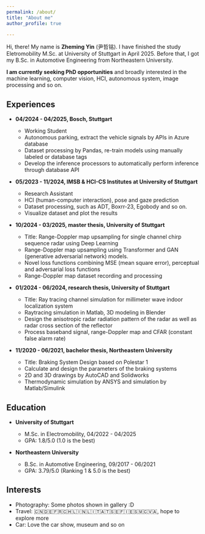 ```yaml
---
permalink: /about/
title: "About me"
author_profile: true

---
```


Hi, there! My name is **Zheming Yin** (尹哲铭). I have finished the study Eletromobility M.Sc. at University of Stuttgart in April 2025. Before that, I got my B.Sc. in Automotive Engineering from Northeastern University.

**I am currently seeking PhD opportunities** and broadly interested in the machine learning, computer vision, HCI, autonomous system, image processing and so on.

## Experiences
- **04/2024 - 04/2025, Bosch, Stuttgart**
	- Working Student
	- Autonomous parking, extract the vehicle signals by APIs in Azure database
	- Dataset processing by Pandas, re-train models using manually labeled or database tags
	- Develop the inference processors to automatically perform inference through database API

- **05/2023 - 11/2024, IMSB & HCI-CS Institutes at University of Stuttgart**
	- Research Assistant
	- HCI (human-computer interaction), pose and gaze prediction
	- Dataset processing, such as ADT, Boxrr-23, Egobody and so on.
	- Visualize dataset and plot the results

- **10/2024 - 03/2025, master thesis, University of Stuttgart**
	- Title: Range-Doppler map upsampling for single channel chirp sequence radar using Deep Learning
	- Range-Doppler map upsampling using Transformer and GAN (generative adversarial network) models.
	- Novel loss functions combining MSE (mean square error), perceptual and adversarial loss functions
	- Range-Doppler map dataset recording and processing

- **01/2024 - 06/2024, research thesis, University of Stuttgart**
	- Title: Ray tracing channel simulation for millimeter wave indoor localization system
	- Raytracing simulation in Matlab, 3D modeling in Blender
	- Design the anisotropic radar radiation pattern of the radar as well as radar cross section of the reflector
	- Process baseband signal, range-Doppler map and CFAR (constant false alarm rate)

- **11/2020 - 06/2021, bachelor thesis, Northeastern University**
	- Title: Braking System Design based on Polestar 1
	- Calculate and design the parameters of the braking systems
	- 2D and 3D drawings by AutoCAD and Solidworks
	- Thermodynamic simulation by ANSYS and simulation by Matlab/Simulink


## Education
- **University of Stuttgart**
	- M.Sc. in Electromobility, 04/2022 - 04/2025
	- GPA: 1.8/5.0 (1.0 is the best)

- **Northeastern University**
	- B.Sc. in Automotive Engineering, 09/2017 - 06/2021
	- GPA: 3.79/5.0 (Ranking 1 & 5.0 is the best)

## Interests
- Photography: Some photos shown in gallery :D
- Travel: 🇨🇳🇩🇪🇫🇷🇨🇭🇱🇮🇳🇱🇮🇹🇦🇹🇸🇪🇫🇮🇪🇸🇲🇨🇻🇦, hope to explore more
- Car: Love the car show, museum and so on
